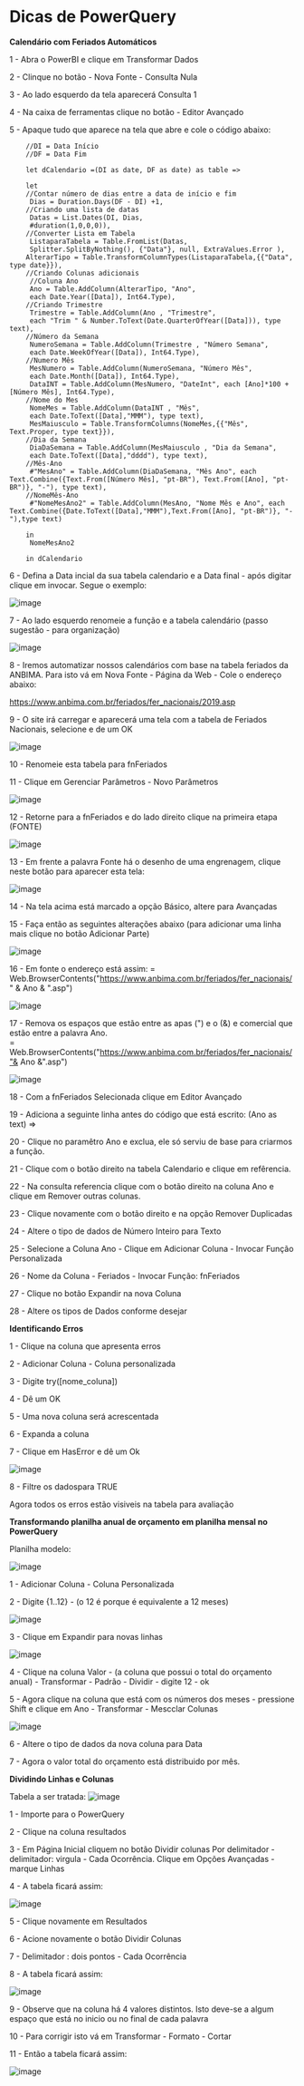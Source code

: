 <h1>Dicas de PowerQuery</h1>

<b>Calendário com Feriados Automáticos</b>

1 - Abra o PowerBI e clique em Transformar Dados

2 - Clinque no botão - Nova Fonte - Consulta Nula 

3 - Ao lado esquerdo da tela aparecerá Consulta 1

4 - Na caixa de ferramentas clique no botão - Editor Avançado

5 - Apaque tudo que aparece na tela que abre e cole o código abaixo:
        
        //DI = Data Início
        //DF = Data Fim
        
        let dCalendario =(DI as date, DF as date) as table =>
        
        let
        //Contar número de dias entre a data de início e fim
         Dias = Duration.Days(DF - DI) +1,
        //Criando uma lista de datas
         Datas = List.Dates(DI, Dias, 
         #duration(1,0,0,0)),
        //Converter Lista em Tabela
         ListaparaTabela = Table.FromList(Datas, 
         Splitter.SplitByNothing(), {"Data"}, null, ExtraValues.Error ),
        AlterarTipo = Table.TransformColumnTypes(ListaparaTabela,{{"Data", type date}}),
        //Criando Colunas adicionais
         //Coluna Ano
         Ano = Table.AddColumn(AlterarTipo, "Ano", 
         each Date.Year([Data]), Int64.Type),
        //Criando Trimestre
         Trimestre = Table.AddColumn(Ano , "Trimestre", 
         each "Trim " & Number.ToText(Date.QuarterOfYear([Data])), type text),
        //Número da Semana
         NumeroSemana = Table.AddColumn(Trimestre , "Número Semana", 
         each Date.WeekOfYear([Data]), Int64.Type),
        //Numero Mês
         MesNumero = Table.AddColumn(NumeroSemana, "Número Mês", 
         each Date.Month([Data]), Int64.Type),
         DataINT = Table.AddColumn(MesNumero, "DateInt", each [Ano]*100 + [Número Mês], Int64.Type),
        //Nome do Mes
         NomeMes = Table.AddColumn(DataINT , "Mês", 
         each Date.ToText([Data],"MMM"), type text),
         MesMaiusculo = Table.TransformColumns(NomeMes,{{"Mês", Text.Proper, type text}}),
        //Dia da Semana
         DiaDaSemana = Table.AddColumn(MesMaiusculo , "Dia da Semana", 
         each Date.ToText([Data],"dddd"), type text),
        //Mês-Ano
         #"MesAno" = Table.AddColumn(DiaDaSemana, "Mês Ano", each Text.Combine({Text.From([Número Mês], "pt-BR"), Text.From([Ano], "pt-BR")}, "-"), type text),
        //NomeMês-Ano
         #"NomeMesAno2" = Table.AddColumn(MesAno, "Nome Mês e Ano", each Text.Combine({Date.ToText([Data],"MMM"),Text.From([Ano], "pt-BR")}, "-"),type text)
        
        in
         NomeMesAno2
        
        in dCalendario


6 - Defina a Data incial da sua tabela calendario e a Data final - após digitar clique em invocar. Segue o exemplo:

![image](https://github.com/user-attachments/assets/11f4807e-66c5-4f19-9516-7aac5f7d6837)

7 - Ao lado esquerdo renomeie a função e a tabela calendário (passo sugestão - para organização)

![image](https://github.com/user-attachments/assets/69d2e776-3cd5-41cf-9b90-d0c220c9b115)

8 - Iremos automatizar nossos calendários com base na tabela feriados da ANBIMA. 
Para isto vá em Nova Fonte - Página da Web - Cole o endereço abaixo:

https://www.anbima.com.br/feriados/fer_nacionais/2019.asp

9 - O site irá carregar e aparecerá uma tela com a tabela de Feriados Nacionais, selecione e de um OK

![image](https://github.com/user-attachments/assets/4c0c780e-701b-4c55-86d0-2986ca8048fe)

10 - Renomeie esta tabela para fnFeriados

11 - Clique em Gerenciar Parâmetros - Novo Parâmetros

![image](https://github.com/user-attachments/assets/e8bde809-bc37-409d-9bd4-9c4655a5cc76)

12 - Retorne para a fnFeriados e do lado direito clique na primeira etapa (FONTE)

![image](https://github.com/user-attachments/assets/b7791fae-36ea-4e60-90dd-b39d20208d45)

13 - Em frente a palavra Fonte há o desenho de uma engrenagem, clique neste botão para aparecer esta tela:

![image](https://github.com/user-attachments/assets/45dac74d-4f2d-4def-8818-8ebec3161fc0)

14 - Na tela acima está marcado a opção Básico, altere para Avançadas

15 - Faça então as seguintes alterações abaixo (para adicionar uma linha mais clique no botão Adicionar Parte)

![image](https://github.com/user-attachments/assets/c62e98c9-4c77-4fa4-9d4c-3f7425cbc4c4)

16 - Em fonte o endereço está assim: = Web.BrowserContents("https://www.anbima.com.br/feriados/fer_nacionais/" & Ano & ".asp")

![image](https://github.com/user-attachments/assets/927fef73-05d3-4e7a-b1a1-d177a0dc8507)

17 - Remova os espaços que estão entre as apas (") e o (&) e comercial que estão entre a palavra Ano.  
= Web.BrowserContents("https://www.anbima.com.br/feriados/fer_nacionais/"& Ano &".asp")

![image](https://github.com/user-attachments/assets/01be41a8-2c93-4926-9cac-c8f2d3afaa2a)

18 - Com a fnFeriados Selecionada clique em Editor Avançado

19 - Adiciona a seguinte linha antes do código que está escrito: (Ano as text) =>

20 - Clique no paramêtro Ano e exclua, ele só serviu de base para criarmos a função.

21 - Clique com o botão direito na tabela Calendario e clique em refêrencia.

22 - Na consulta referencia clique com o botão direito na coluna Ano e clique em Remover outras colunas.

23 - Clique novamente com o botão direito e na opção Remover Duplicadas

24 - Altere o tipo de dados de Número Inteiro para Texto

25 - Selecione a Coluna Ano - Clique em Adicionar Coluna - Invocar Função Personalizada

26 - Nome da Coluna - Feriados - Invocar Função: fnFeriados

27 - Clique no botão Expandir na nova Coluna

28 - Altere os tipos de Dados conforme desejar





<b>Identificando Erros</b>

1 - Clique na coluna que apresenta erros

2 - Adicionar Coluna - Coluna personalizada

3 - Digite try([nome_coluna])

4 - Dê um OK

5 - Uma nova coluna será acrescentada

6 - Expanda a coluna

7 - Clique em HasError e dê um Ok

![image](https://github.com/user-attachments/assets/65e17d53-8e67-4afc-b21c-eb956b83b9d5)


8 - Filtre os dadospara TRUE

Agora todos os erros estão visiveis na tabela para avaliação

<b> Transformando planilha anual de orçamento em planilha mensal no PowerQuery </b>

Planilha modelo:

![image](https://github.com/user-attachments/assets/c1602592-0a80-49c2-8662-0fa87649a308)

1 - Adicionar Coluna - Coluna Personalizada

2 - Digite {1..12} - (o 12 é porque é equivalente a 12 meses)

![image](https://github.com/user-attachments/assets/d50eee54-99d1-4ed9-9c7a-3eb08853eaf3)

3 - Clique em Expandir para novas linhas

![image](https://github.com/user-attachments/assets/e2c1922b-2ce2-4ccc-93a4-4158fdf7b513)

4 - Clique na coluna Valor - (a coluna que possui o total do orçamento anual) - Transformar - Padrão - Dividir - digite 12 - ok

5 - Agora clique na coluna que está com os números dos meses - pressione Shift e clique em Ano - Transformar - Mescclar Colunas

![image](https://github.com/user-attachments/assets/3b52d64b-3754-403f-bf17-dc5147f12945)

6 - Altere o tipo de dados da nova coluna para Data

7 - Agora o valor total do orçamento está distribuido por mês.

<b>Dividindo Linhas e Colunas</b>

Tabela a ser tratada:
![image](https://github.com/user-attachments/assets/c424fc84-67b7-49f1-8c67-0a516a87132a)

1 - Importe para o PowerQuery

2 - Clique na coluna resultados

3 - Em Página Inicial cliquem no botão Dividir colunas Por delimitador - delimitador: virgula - Cada Ocorrência.
Clique em Opções Avançadas - marque Linhas

4 - A tabela ficará assim:

![image](https://github.com/user-attachments/assets/a29bf67a-37ab-489c-9c4a-b1143c4459fd)

5 - Clique novamente em Resultados

6 - Acione novamente o botão Dividir Colunas

7 - Delimitador : dois pontos - Cada Ocorrência

8 - A tabela ficará assim:

![image](https://github.com/user-attachments/assets/3e9bafa4-2749-4394-a931-a05ee79c399c)

9 - Observe que na coluna há 4 valores distintos. Isto deve-se a algum espaço que está no inicio ou no final de cada palavra

10 - Para corrigir  isto vá em Transformar - Formato - Cortar

11 - Então a tabela ficará assim:

![image](https://github.com/user-attachments/assets/ca215ba4-2005-409c-86c2-b10923ad8f88)







